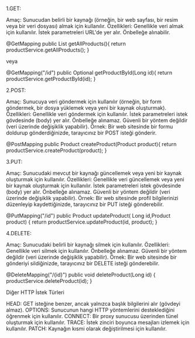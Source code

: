 1.GET:

Amaç: Sunucudan belirli bir kaynağı (örneğin, bir web sayfası, bir resim 
veya bir veri dosyası) almak için kullanılır.
Özellikleri:
Genellikle veri almak için kullanılır.
İstek parametreleri URL'de yer alır.
Önbelleğe alınabilir.

@GetMapping
public List<Product> getAllProducts(){
return productService.getAllProducts();
}

veya

@GetMapping("/id")
public Optional<Product> getProductById(Long id){
return productService.getProductById(id);
}

2.POST:

Amaç: Sunucuya veri göndermek için kullanılır (örneğin, bir form göndermek, 
bir dosya yüklemek veya yeni bir kaynak oluşturmak).
Özellikleri:
Genellikle veri göndermek için kullanılır.
İstek parametreleri istek gövdesinde (body) yer alır.
Önbelleğe alınamaz.
Güvenli bir yöntem değildir (veri üzerinde değişiklik yapabilir).
Örnek: Bir web sitesinde bir formu doldurup gönderdiğinizde, tarayıcınız bir POST isteği gönderir.


@PostMapping
public Product createProduct(Product product){
return productService.createProduct(product);
}


3.PUT:

Amaç: Sunucudaki mevcut bir kaynağı güncellemek veya yeni bir kaynak oluşturmak için kullanılır.
Özellikleri:
Genellikle veri güncellemek veya yeni bir kaynak oluşturmak için kullanılır.
İstek parametreleri istek gövdesinde (body) yer alır.
Önbelleğe alınamaz.
Güvenli bir yöntem değildir (veri üzerinde değişiklik yapabilir).
Örnek: Bir web sitesinde profil bilgilerinizi düzenleyip kaydettiğinizde, 
tarayıcınız bir PUT isteği gönderebilir.


@PutMapping("/id")
public Product updateProduct( Long id,Product product) {
return productService.updateProduct(id, product);
}


4.DELETE:

Amaç: Sunucudaki belirli bir kaynağı silmek için kullanılır.
Özellikleri:
Genellikle veri silmek için kullanılır.
Önbelleğe alınamaz.
Güvenli bir yöntem değildir (veri üzerinde değişiklik yapabilir).
Örnek: Bir web sitesinde bir gönderiyi sildiğinizde, tarayıcınız bir DELETE isteği gönderebilir.

@DeleteMapping("/{id}")
public void deleteProduct(Long id) {
productService.deleteProduct(id);
}


Diğer HTTP İstek Türleri

HEAD: GET isteğine benzer, ancak yalnızca başlık bilgilerini alır (gövdeyi almaz).
OPTIONS: Sunucunun hangi HTTP yöntemlerini desteklediğini öğrenmek için kullanılır.
CONNECT: Bir proxy sunucusu üzerinden tünel oluşturmak için kullanılır.
TRACE: İstek zinciri boyunca mesajları izlemek için kullanılır.
PATCH: Kaynağın kısmi olarak değiştirilmesi için kullanılır.